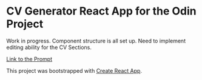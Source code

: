 # CV Generator React App for the Odin Project 

Work in progress. Component structure is all set up. Need to implement editing ability for the CV Sections.

[Link to the Prompt](https://www.theodinproject.com/lessons/node-path-javascript-cv-application)

This project was bootstrapped with [Create React App](https://github.com/facebook/create-react-app).
